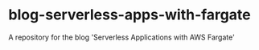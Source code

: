 # blog-serverless-apps-with-fargate
A repository for the blog 'Serverless Applications with AWS Fargate'
